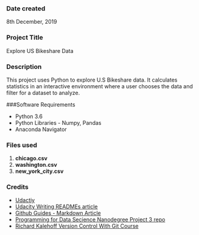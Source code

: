 ### Date created
8th December, 2019

### Project Title
Explore US Bikeshare Data

### Description
This project uses Python to explore U.S Bikeshare data. It calculates statistics in an interactive environment where a user chooses the data and filter for a dataset to analyze.

###Software Requirements
* Python 3.6
* Python Libraries - Numpy, Pandas
* Anaconda Navigator

### Files used
1. **chicago.csv**
2. **washington.csv**
3. **new_york_city.csv**

### Credits
* [Udactiy](https://www.udacity.com/)
* [Udacity Writing READMEs article](https://www.udacity.com/course/writing-readmes--ud777)
* [Github Guides - Markdown Article](https://guides.github.com/features/mastering-markdown/#intro)
* [Programming for Data Secience Nanodegree Project 3 repo](https://github.com/udacity/pdsnd_github)
* [Richard Kalehoff Version Control With Git Course](https://www.udacity.com/course/version-control-with-git--ud123)
